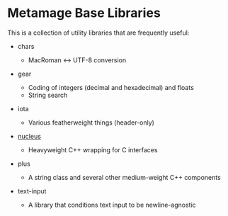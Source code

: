 Metamage Base Libraries
=======================

This is a collection of utility libraries that are frequently useful:

* chars
	- MacRoman <-> UTF-8 conversion

* gear
	- Coding of integers (decimal and hexadecimal) and floats
	- String search

* iota
	- Various featherweight things (header-only)

* [nucleus][]
	- Heavyweight C++ wrapping for C interfaces

* plus
	- A string class and several other medium-weight C++ components

* text-input
	- A library that conditions text input to be newline-agnostic

[nucleus]:  <nucleus/README.md>

